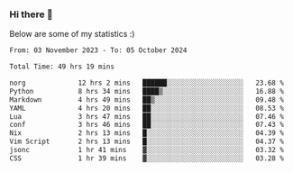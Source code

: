 ### Hi there 👋
Below are some of my statistics :)

<!--START_SECTION:waka-->

```txt
From: 03 November 2023 - To: 05 October 2024

Total Time: 49 hrs 19 mins

norg             12 hrs 2 mins   ██████░░░░░░░░░░░░░░░░░░░   23.68 %
Python           8 hrs 34 mins   ████▒░░░░░░░░░░░░░░░░░░░░   16.88 %
Markdown         4 hrs 49 mins   ██▒░░░░░░░░░░░░░░░░░░░░░░   09.48 %
YAML             4 hrs 20 mins   ██░░░░░░░░░░░░░░░░░░░░░░░   08.53 %
Lua              3 hrs 47 mins   ██░░░░░░░░░░░░░░░░░░░░░░░   07.46 %
conf             3 hrs 46 mins   ██░░░░░░░░░░░░░░░░░░░░░░░   07.43 %
Nix              2 hrs 13 mins   █░░░░░░░░░░░░░░░░░░░░░░░░   04.39 %
Vim Script       2 hrs 13 mins   █░░░░░░░░░░░░░░░░░░░░░░░░   04.37 %
jsonc            1 hr 41 mins    ▓░░░░░░░░░░░░░░░░░░░░░░░░   03.32 %
CSS              1 hr 39 mins    ▓░░░░░░░░░░░░░░░░░░░░░░░░   03.28 %
```

<!--END_SECTION:waka-->

<!--
**KlapenHz/KlapenHz** is a ✨ _special_ ✨ repository because its `README.md` (this file) appears on your GitHub profile.

Here are some ideas to get you started:

- 🔭 I’m currently working on ...
- 🌱 I’m currently learning ...
- 👯 I’m looking to collaborate on ...
- 🤔 I’m looking for help with ...
- 💬 Ask me about ...
- 📫 How to reach me: ...
- 😄 Pronouns: ...
- ⚡ Fun fact: ...
-->
